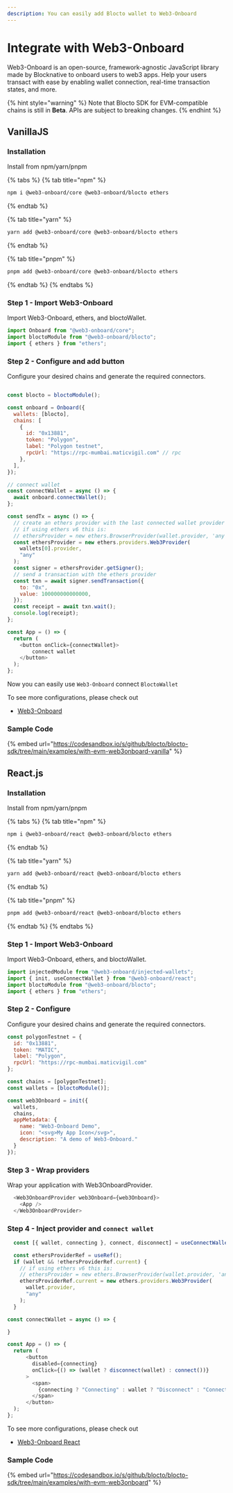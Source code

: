 ```yaml
---
description: You can easily add Blocto wallet to Web3-Onboard
---
```


# Integrate with Web3-Onboard

Web3-Onboard is an open-source, framework-agnostic JavaScript library made by Blocknative to onboard users to web3 apps. Help your users transact with ease by enabling wallet connection, real-time transaction states, and more.

{% hint style="warning" %}
Note that Blocto SDK for EVM-compatible chains is still in **Beta**. APIs are subject to breaking changes.
{% endhint %}

## VanillaJS

### Installation

Install from npm/yarn/pnpm

{% tabs %}
{% tab title="npm" %}
```bash
npm i @web3-onboard/core @web3-onboard/blocto ethers
```
{% endtab %}

{% tab title="yarn" %}
```bash
yarn add @web3-onboard/core @web3-onboard/blocto ethers
```
{% endtab %}

{% tab title="pnpm" %}
```bash
pnpm add @web3-onboard/core @web3-onboard/blocto ethers
```
{% endtab %}
{% endtabs %}

### Step 1 - Import Web3-Onboard

Import Web3-Onboard, ethers, and bloctoWallet.

```javascript
import Onboard from "@web3-onboard/core";
import bloctoModule from "@web3-onboard/blocto";
import { ethers } from "ethers";
```

### Step 2 - Configure and add button

Configure your desired chains and generate the required connectors.

```javascript

const blocto = bloctoModule();

const onboard = Onboard({
  wallets: [blocto],
  chains: [
    {
      id: "0x13881",
      token: "Polygon",
      label: "Polygon testnet",
      rpcUrl: "https://rpc-mumbai.maticvigil.com" // rpc
    },
  ],
});

// connect wallet
const connectWallet = async () => {
  await onboard.connectWallet();
};

const sendTx = async () => {
  // create an ethers provider with the last connected wallet provider
  // if using ethers v6 this is:
  // ethersProvider = new ethers.BrowserProvider(wallet.provider, 'any')
  const ethersProvider = new ethers.providers.Web3Provider(
    wallets[0].provider,
    "any"
  );
  const signer = ethersProvider.getSigner();
  // send a transaction with the ethers provider
  const txn = await signer.sendTransaction({
    to: "0x",
    value: 100000000000000,
  });
  const receipt = await txn.wait();
  console.log(receipt);
};

const App = () => {
  return (
    <button onClick={connectWallet}>
        connect wallet
    </button>
  );
};
```

Now you can easily use `Web3-Onboard` connect `BloctoWallet`

To see more configurations, please check out

* [Web3-Onboard](https://onboard.blocknative.com/)

### Sample Code

{% embed url="https://codesandbox.io/s/github/blocto/blocto-sdk/tree/main/examples/with-evm-web3onboard-vanilla" %}

## React.js

### Installation

Install from npm/yarn/pnpm

{% tabs %}
{% tab title="npm" %}
```bash
npm i @web3-onboard/react @web3-onboard/blocto ethers
```
{% endtab %}

{% tab title="yarn" %}
```bash
yarn add @web3-onboard/react @web3-onboard/blocto ethers
```
{% endtab %}

{% tab title="pnpm" %}
```bash
pnpm add @web3-onboard/react @web3-onboard/blocto ethers
```
{% endtab %}
{% endtabs %}

### Step 1 - Import Web3-Onboard

Import Web3-Onboard, ethers, and bloctoWallet.

```javascript
import injectedModule from "@web3-onboard/injected-wallets";
import { init, useConnectWallet } from "@web3-onboard/react";
import bloctoModule from "@web3-onboard/blocto";
import { ethers } from "ethers";
```

### Step 2 - Configure

Configure your desired chains and generate the required connectors.

```javascript
const polygonTestnet = {
  id: "0x13881",
  token: "MATIC",
  label: "Polygon",
  rpcUrl: "https://rpc-mumbai.maticvigil.com"
};

const chains = [polygonTestnet];
const wallets = [bloctoModule()];

const web3Onboard = init({
  wallets,
  chains,
  appMetadata: {
    name: "Web3-Onboard Demo",
    icon: "<svg>My App Icon</svg>",
    description: "A demo of Web3-Onboard."
  }
});
```

### Step 3 - Wrap providers

Wrap your application with Web3OnboardProvider.

```javascript
  <Web3OnboardProvider web3Onboard={web3Onboard}>
    <App />
  </Web3OnboardProvider>
```

### Step 4 - Inject provider and `connect wallet`

```javascript
  const [{ wallet, connecting }, connect, disconnect] = useConnectWallet();

  const ethersProviderRef = useRef();
  if (wallet && !ethersProviderRef.current) {
    // if using ethers v6 this is:
    // ethersProvider = new ethers.BrowserProvider(wallet.provider, 'any')
    ethersProviderRef.current = new ethers.providers.Web3Provider(
      wallet.provider,
      "any"
    );
  }

const connectWallet = async () => {

}

const App = () => {
  return (
      <button
        disabled={connecting}
        onClick={() => (wallet ? disconnect(wallet) : connect())}
      >
        <span>
          {connecting ? "Connecting" : wallet ? "Disconnect" : "Connect"}
        </span>
      </button>
  );
};
```

To see more configurations, please check out

* [Web3-Onboard React](https://onboard.blocknative.com/docs/modules/react)

### Sample Code

{% embed url="https://codesandbox.io/s/github/blocto/blocto-sdk/tree/main/examples/with-evm-web3onboard" %}
